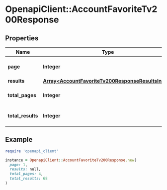 # OpenapiClient::AccountFavoriteTv200Response

## Properties

| Name | Type | Description | Notes |
| ---- | ---- | ----------- | ----- |
| **page** | **Integer** |  | [optional][default to 0] |
| **results** | [**Array&lt;AccountFavoriteTv200ResponseResultsInner&gt;**](AccountFavoriteTv200ResponseResultsInner.md) |  | [optional] |
| **total_pages** | **Integer** |  | [optional][default to 0] |
| **total_results** | **Integer** |  | [optional][default to 0] |

## Example

```ruby
require 'openapi_client'

instance = OpenapiClient::AccountFavoriteTv200Response.new(
  page: 1,
  results: null,
  total_pages: 4,
  total_results: 68
)
```

